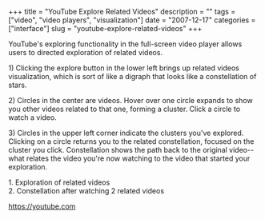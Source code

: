 +++
title = "YouTube Explore Related Videos"
description = ""
tags = ["video", "video players", "visualization"]
date = "2007-12-17"
categories = ["interface"]
slug = "youtube-explore-related-videos"
+++


<p>YouTube's exploring functionality in the full-screen video player allows users to directed exploration of related videos.</p>
<p>1) Clicking the explore button in the lower left brings up related videos visualization, which is sort of like a digraph that looks like a constellation of stars. </p>
<p>2) Circles in the center are videos. Hover over one circle expands to show you other videos related to that one, forming a cluster. Click a circle to watch a video.</p>
<p>3) Circles in the upper left corner indicate the clusters you've explored. Clicking on a circle returns you to the related constellation, focused on the cluster you click. Constellation shows the path back to the original video--what relates the video you're now watching to the video that started your exploration.</p>
<div id="screens-full" class="clear"><div class="caption">1. Exploration of related videos</div><div class="fullimg clear"><a href="//media.konigi.com/interface/youtube-constellation-1.png" class="group" rel="group" title="1. Exploration of related videos"><img src="//media.konigi.com/interface/youtube-constellation-1.png" alt="" class="img-responsive"></a></div></div><div id="screens-full" class="clear"><div class="caption">2. Constellation after watching 2 related videos</div><div class="fullimg clear"><a href="//media.konigi.com/interface/youtube-constellation-2.png" class="group" rel="group" title="2. Constellation after watching 2 related videos"><img src="//media.konigi.com/interface/youtube-constellation-2.png" alt="" class="img-responsive"></a></div></div>        
<p><a href="https://youtube.com/">https://youtube.com</a></p>

